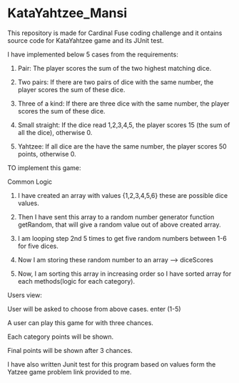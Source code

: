 # KataYahtzee_Mansi
This repository is made for Cardinal Fuse coding challenge and it ontains source code for KataYahtzee game and its JUnit test.

I have implemented below 5 cases from the requirements:

1. Pair: The player scores the sum of the two highest matching dice. 

2. Two pairs: If there are two pairs of dice with the same number, the player scores the sum of these dice. 

3. Three of a kind: If there are three dice with the same number, the player scores the sum of these dice.

4. Small straight: If the dice read 1,2,3,4,5, the player scores 15 (the sum of all the dice), otherwise 0.

5. Yahtzee: If all dice are the have the same number, the player scores 50 points, otherwise 0.

TO implement this game:

Common Logic

1. I have created an array with values {1,2,3,4,5,6} these are possible dice values. 

2. Then I have sent this array to a random number generator function getRandom, that will give a random value out of above created array.

3. I am looping step 2nd 5 times to get five random numbers between 1-6 for five dices.

4. Now I am storing these random number to an array --> diceScores

5. Now, I am sorting this array in increasing order so I have sorted array for each methods(logic for each category).


Users view:

User will be asked to choose from above cases. enter (1-5)

A user can play this game for with three chances.

Each category points will be shown.

Final points will be shown after 3 chances.

I have also written Junit test for this program based on values form the Yatzee game problem link provided to me. 


